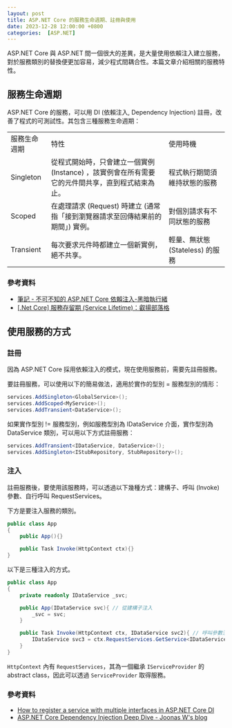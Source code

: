 ```yaml
---
layout: post
title: ASP.NET Core 的服務生命週期、註冊與使用
date: 2023-12-28 12:00:00 +0800
categories:  [ASP.NET]
---
```


ASP.NET Core 與 ASP.NET 間一個很大的差異，是大量使用依賴注入建立服務，對於服務類別的替換便更加容易，減少程式間耦合性。本篇文章介紹相關的服務特性。

## 服務生命週期

ASP.NET Core 的服務，可以用 DI (依賴注入, Dependency Injection) 註冊，改善了程式的可測試性。其包含三種服務生命週期：

|     |     |     |
| --- | --- | --- |
| 服務生命週期 | 特性  | 使用時機 |
| Singleton | 從程式開始時，只會建立一個實例 (Instance) ，該實例會在所有需要它的元件間共享，直到程式結束為止。 | 程式執行期間須維持狀態的服務 |
| Scoped | 在處理請求 (Request) 時建立 (通常指「接到瀏覽器請求至回傳結果前的期間」) 實例。 | 對個別請求有不同狀態的服務 |
| Transient | 每次要求元件時都建立一個新實例，絕不共享。 | 輕量、無狀態 (Stateless) 的服務 |

### 參考資料

- [筆記 - 不可不知的 ASP.NET Core 依賴注入-黑暗執行緒](https://blog.darkthread.net/blog/aspnet-core-di-notes/)
- [[.Net Core] 服務存留期 (Service Lifetime)：叡揚部落格](https://www.gss.com.tw/blog/net-core-service-lifetime)

## 使用服務的方式

### 註冊

因為 ASP.NET Core 採用依賴注入的模式，現在使用服務前，需要先註冊服務。

要註冊服務，可以使用以下的簡易做法，適用於實作的型別 = 服務型別的情形：

```cs
services.AddSingleton<GlobalService>();
services.AddScoped<MyService>();
services.AddTransient<DataService>();
```

如果實作型別 != 服務型別，例如服務型別為 IDataService 介面，實作型別為 DataService 類別，可以用以下方式註冊服務：

```cs
services.AddTransient<IDataService, DataService>();
services.AddSingleton<IStubRepository, StubRepository>();
```

### 注入

註冊服務後，要使用該服務時，可以透過以下幾種方式：建構子、呼叫 (Invoke) 參數、自行呼叫 RequestServices。

下方是要注入服務的類別。

```cs
public class App
{
    public App(){}

    public Task Invoke(HttpContext ctx){}
}
```

以下是三種注入的方式。

```cs
public class App
{
    private readonly IDataService _svc;

    public App(IDataService svc){ // 從建構子注入
        _svc = svc;
    }

    public Task Invoke(HttpContext ctx, IDataService svc2){ // 呼叫參數注入
        IDataService svc3 = ctx.RequestServices.GetService<IDataService>(); // 自行呼叫 GetService()
    }
}
```

`HttpContext` 內有 `RequestServices`，其為一個繼承 `IServiceProvider` 的 abstract class，因此可以透過 `ServiceProvider` 取得服務。

### 參考資料

- [How to register a service with multiple interfaces in ASP.NET Core DI](https://andrewlock.net/how-to-register-a-service-with-multiple-interfaces-for-in-asp-net-core-di/)
- [ASP.NET Core Dependency Injection Deep Dive - Joonas W's blog](https://joonasw.net/view/aspnet-core-di-deep-dive)
